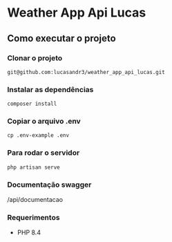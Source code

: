 # Weather App Api Lucas

## Como executar o projeto

### Clonar o projeto

```
git@github.com:lucasandr3/weather_app_api_lucas.git
```

### Instalar as dependências

```
composer install
```

### Copiar o arquivo .env

```
cp .env-example .env
```

### Para rodar o servidor

```
php artisan serve
```

### Documentação swagger

/api/documentacao

### Requerimentos

- PHP 8.4
